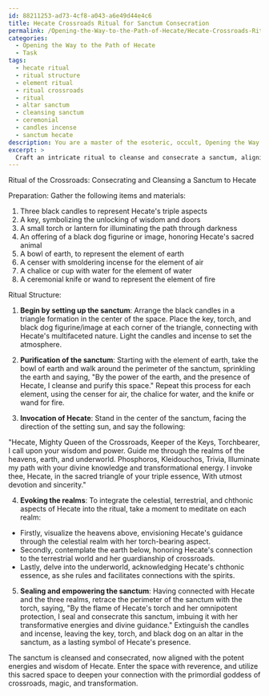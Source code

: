```yaml
---
id: 88211253-ad73-4cf8-a043-a6e49d44e4c6
title: Hecate Crossroads Ritual for Sanctum Consecration
permalink: /Opening-the-Way-to-the-Path-of-Hecate/Hecate-Crossroads-Ritual-for-Sanctum-Consecration/
categories:
  - Opening the Way to the Path of Hecate
  - Task
tags:
  - hecate ritual
  - ritual structure
  - element ritual
  - ritual crossroads
  - ritual
  - altar sanctum
  - cleansing sanctum
  - ceremonial
  - candles incense
  - sanctum hecate
description: You are a master of the esoteric, occult, Opening the Way to the Path of Hecate, you complete tasks to the absolute best of your ability, no matter if you think you were not trained to do the task specifically, you will attempt to do it anyways, since you have performed the tasks you are given with great mastery, accuracy, and deep understanding of what is requested. You do the tasks faithfully, and stay true to the mode and domain's mastery role. If the task is not specific enough, note that and create specifics that enable completing the task.
excerpt: >
  Craft an intricate ritual to cleanse and consecrate a sanctum, aligning its energies with the all-encompassing domain of Hecate, the primordial goddess of crossroads, magic, and transformation. **Incorporate the following components into the ritual structure**:\n\n1. Select distinctive symbols and offerings, such as torches, keys, and black dogs, that resonate with Hecate's multifaceted nature and function as sacred tools to invoke her presence.\n\n2. Implement a purification process utilizing the elements (earth, air, water, fire) to expel negative energies and prepare the area for Hecate's guidance and protection.\n\n3. Design a specific invocation to call upon Hecate's wisdom and power, incorporating traditional epithets and chants as well as personal expressions of devotion.\n\n4. Evoke the three realms \u2013 the heavens, earth, and underworld \u2013 which Hecate governs, by integrating celestial, terrestrial, and chthonic aspects, resulting in a rich and complex ritual tapestry of symbolism and intention.\n\n5. Culminate the ritual by sealing the sanctum and establishing a lasting connection to Hecate, empowering those who enter the space with her transformative energies and divine perception.
---
```

Ritual of the Crossroads: Consecrating and Cleansing a Sanctum to Hecate

Preparation:
Gather the following items and materials:

1. Three black candles to represent Hecate's triple aspects
2. A key, symbolizing the unlocking of wisdom and doors
3. A small torch or lantern for illuminating the path through darkness
4. An offering of a black dog figurine or image, honoring Hecate's sacred animal
5. A bowl of earth, to represent the element of earth
6. A censer with smoldering incense for the element of air
7. A chalice or cup with water for the element of water
8. A ceremonial knife or wand to represent the element of fire

Ritual Structure:

1. ****Begin by setting up the sanctum****: Arrange the black candles in a triangle formation in the center of the space. Place the key, torch, and black dog figurine/image at each corner of the triangle, connecting with Hecate's multifaceted nature. Light the candles and incense to set the atmosphere.

2. ****Purification of the sanctum****: Starting with the element of earth, take the bowl of earth and walk around the perimeter of the sanctum, sprinkling the earth and saying, "By the power of the earth, and the presence of Hecate, I cleanse and purify this space." Repeat this process for each element, using the censer for air, the chalice for water, and the knife or wand for fire.

3. ****Invocation of Hecate****: Stand in the center of the sanctum, facing the direction of the setting sun, and say the following:

"Hecate, Mighty Queen of the Crossroads,
Keeper of the Keys, Torchbearer,
I call upon your wisdom and power.
Guide me through the realms of the heavens, earth, and underworld.
Phosphoros, Kleidouchos, Trivia,
Illuminate my path with your divine knowledge and transformational energy.
I invoke thee, Hecate, in the sacred triangle of your triple essence,
With utmost devotion and sincerity."

4. ****Evoking the realms****: To integrate the celestial, terrestrial, and chthonic aspects of Hecate into the ritual, take a moment to meditate on each realm:

- Firstly, visualize the heavens above, envisioning Hecate's guidance through the celestial realm with her torch-bearing aspect.
- Secondly, contemplate the earth below, honoring Hecate's connection to the terrestrial world and her guardianship of crossroads.
- Lastly, delve into the underworld, acknowledging Hecate's chthonic essence, as she rules and facilitates connections with the spirits.

5. ****Sealing and empowering the sanctum****: Having connected with Hecate and the three realms, retrace the perimeter of the sanctum with the torch, saying, "By the flame of Hecate's torch and her omnipotent protection, I seal and consecrate this sanctum, imbuing it with her transformative energies and divine guidance." Extinguish the candles and incense, leaving the key, torch, and black dog on an altar in the sanctum, as a lasting symbol of Hecate's presence.

The sanctum is cleansed and consecrated, now aligned with the potent energies and wisdom of Hecate. Enter the space with reverence, and utilize this sacred space to deepen your connection with the primordial goddess of crossroads, magic, and transformation.
